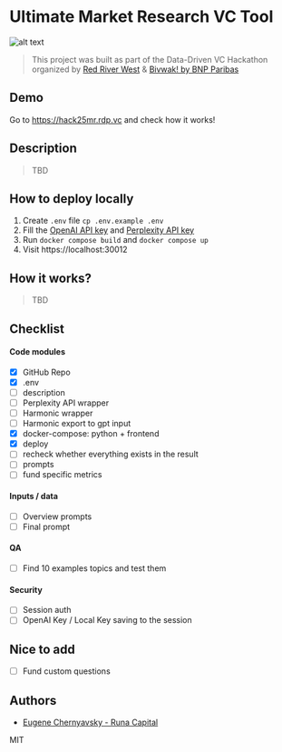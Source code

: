 # Ultimate Market Research VC Tool 

![alt text](https://i.imgur.com/O8vZHPM.png)

> This project was built as part of the Data-Driven VC Hackathon organized by [Red River West](https://redriverwest.com) & [Bivwak! by BNP Paribas](https://bivwak.bnpparibas/)

## Demo

Go to https://hack25mr.rdp.vc and check how it works!

## Description 

> TBD

## How to deploy locally

1. Create `.env` file `cp .env.example .env`
2. Fill the [OpenAI API key](https://platform.openai.com/api-keys) and [Perplexity API key](https://www.perplexity.ai/settings/api)
3. Run `docker compose build` and `docker compose up`
4. Visit https://localhost:30012

## How it works?

> TBD

## Checklist

#### Code modules
- [x]  GitHub Repo
- [x]  .env 
- [ ]  description
- [ ]  Perplexity API wrapper
- [ ]  Harmonic wrapper
- [ ]  Harmonic export to gpt input
- [x]  docker-compose: python + frontend
- [x]  deploy
- [ ]  recheck whether everything exists in the result
- [ ]  prompts
- [ ]  fund specific metrics

#### Inputs / data

- [ ]  Overview prompts
- [ ]  Final prompt

#### QA

- [ ]  Find 10 examples topics and test them

#### Security

- [ ]  Session auth
- [ ]  OpenAI Key / Local Key saving to the session

## Nice to add

- [ ]  Fund custom questions

## Authors
- [Eugene Chernyavsky - Runa Capital](https://www.linkedin.com/in/evgeniy-chernyavskiy/)

MIT
